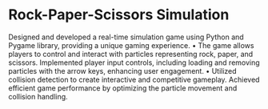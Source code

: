 # Rock-Paper-Scissors Simulation
 Designed and developed a real-time simulation game using Python and Pygame library, providing a unique gaming experience. •	The game allows players to control and interact with particles representing rock, paper, and scissors. Implemented player input controls, including loading and removing particles with the arrow keys, enhancing user engagement.  •	Utilized collision detection to create interactive and competitive gameplay. Achieved efficient game performance by optimizing the particle movement and collision handling.
